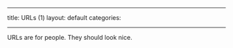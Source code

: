 
---

title: URLs (1)
layout: default
categories: 

---

URLs are for people.
They should look nice.
